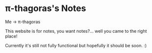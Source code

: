 # π-thagoras's Notes

Me -> π-thagoras

This website is for notes, you want notes?... well you came to the right place!

Currently it's still not fully functional but hopefully it should be soon. :)
